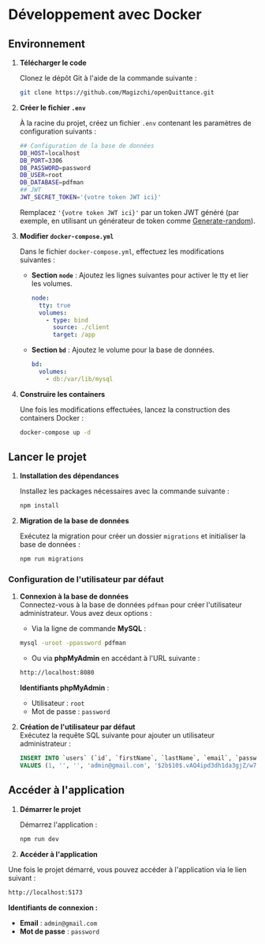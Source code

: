 # Développement avec Docker

## Environnement

1. **Télécharger le code**

   Clonez le dépôt Git à l'aide de la commande suivante :

   ```bash
   git clone https://github.com/Magizchi/openQuittance.git
   ```

2. **Créer le fichier `.env`**

   À la racine du projet, créez un fichier `.env` contenant les paramètres de
   configuration suivants :

   ```bash
   ## Configuration de la base de données
   DB_HOST=localhost
   DB_PORT=3306
   DB_PASSWORD=password
   DB_USER=root
   DB_DATABASE=pdfman
   ## JWT
   JWT_SECRET_TOKEN='{votre token JWT ici}'
   ```

   Remplacez `'{votre token JWT ici}'` par un token JWT généré (par exemple, en
   utilisant un générateur de token comme
   [Generate-random](https://generate-random.org/api-token-generator?count=1&length=256&type=mixed-numbers-symbols&prefix=)).

3. **Modifier `docker-compose.yml`**

   Dans le fichier `docker-compose.yml`, effectuez les modifications suivantes :

   - **Section `node`** : Ajoutez les lignes suivantes pour activer le tty et
     lier les volumes.

     ```yaml
     node:
       tty: true
       volumes:
         - type: bind
           source: ./client
           target: /app
     ```

   - **Section `bd`** : Ajoutez le volume pour la base de données.

     ```yaml
     bd:
       volumes:
         - db:/var/lib/mysql
     ```

4. **Construire les containers**

   Une fois les modifications effectuées, lancez la construction des containers
   Docker :

   ```bash
   docker-compose up -d
   ```

## Lancer le projet

1. **Installation des dépendances**

   Installez les packages nécessaires avec la commande suivante :

   ```bash
   npm install
   ```

2. **Migration de la base de données**

   Exécutez la migration pour créer un dossier `migrations` et initialiser la
   base de données :

   ```bash
   npm run migrations
   ```

### Configuration de l'utilisateur par défaut

1. **Connexion à la base de données**  
   Connectez-vous à la base de données `pdfman` pour créer l'utilisateur
   administrateur. Vous avez deux options :

   - Via la ligne de commande **MySQL** :

   ```bash
   mysql -uroot -ppassword pdfman
   ```

   - Ou via **phpMyAdmin** en accédant à l'URL suivante :

   ```bash
   http://localhost:8080
   ```

   **Identifiants phpMyAdmin** :

   - Utilisateur : `root`
   - Mot de passe : `password`

2. **Création de l'utilisateur par défaut**  
   Exécutez la requête SQL suivante pour ajouter un utilisateur administrateur :

   ```sql
   INSERT INTO `users` (`id`, `firstName`, `lastName`, `email`, `password`, `loginToken`)
   VALUES (1, '', '', 'admin@gmail.com', '$2b$10$.vAQ4ipd3dh1da3gjZ/w7e9Y23mEOz2rqMzPOC3SfJkCfAIkY/Qpy', NULL);
   ```

## Accéder à l'application

1. **Démarrer le projet**

   Démarrez l'application :

   ```bash
   npm run dev
   ```

2. **Accéder à l'application**

Une fois le projet démarré, vous pouvez accéder à l'application via le lien
suivant :

```bash
http://localhost:5173
```

**Identifiants de connexion :**

- **Email** : `admin@gmail.com`
- **Mot de passe** : `password`
